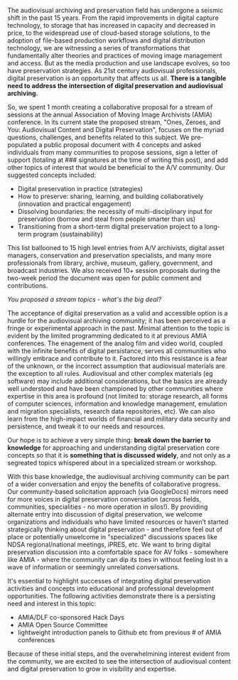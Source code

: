 The audiovisual archiving and preservation field has undergone a seismic shift in the past 15 years. From the rapid improvements in digital capture technology, to storage that has increased in capacity and decreased in price, to the widespread use of cloud-based storage solutions, to the adoption of file-based production workflows and digital distribution technology, we are witnessing a series of transformations that fundamentally alter theories and practices of moving image management and access. But as the media production and use landscape evolves, so too have preservation strategies. As 21st century audiovisual professionals, digital preservation is an opportunity that affects us all. **There is a tangible need to address the intersection of digital preservation and audiovisual archiving.**

So, we spent 1 month creating a collaborative proposal for a stream of sessions at the annual Association of Moving Image Archivists (AMIA) conference. In its current state the proposed stream,  "Ones, Zeroes, and You: Audiovisual Content and Digital Preservation", focuses on the myriad questions, challenges, and benefits related to this subject. We pre-populated a public proposal document with 4 concepts and asked individuals from many communities to propose sessions, sign a letter of support (totaling at ### signatures at the time of writing this post), and add other topics of interest that would be beneficial to the A/V community. Our suggested concepts included:
- Digital preservation in practice (strategies)
- How to preserve: sharing, learning, and building collaboratively (innovation and practical engagement)
- Dissolving boundaries: the necessity of multi-disciplinary input for preservation (borrow and steal from people smarter than us)
- Transitioning from a short-term digital preservation project to a long-term program (sustainability)

This list ballooned to 15 high level entries from A/V archivists,  digital asset managers, conservation and preservation specialists, and many more professionals from library, archive, museum, gallery, government, and broadcast industries. We also received 10+ session proposals during the two-week period the document was open for public comment and contributions. 

_You proposed a stream topics - what's the big deal?_

The acceptance of digital preservation as a valid and accessible option is a hurdle for the audiovisual archiving community; it has been perceived as a fringe or experimental approach in the past. Minimal attention to the topic is evident by the limited programming dedicated to it at previous AMIA conferences. The enagement of the analog film and video world, coupled with the infinite benefits of digital persistance, serves all communities who willingly embrace and contribute to it. Factored into this resistance is a fear of the unknown, or the incorrect assumption that audiovisual materials are the exception to all rules. Audiovisual and other complex materials (eg software) may include additional considerations, but the basics are already well understood and have been championed by other communities where expertise in this area is profound (not limited to: storage research, all forms of computer sciences, information and knowledge management, emulation and migration specialists, research data repositories, etc). We can also learn from the high-impact worlds of financial and military data security and persistence, and tweak it to our needs and resources.

Our hope is to achieve a very simple thing: **break down the barrier to knowledge** for approaching and understanding digital preservation core concepts so that it is **something that is discussed widely**, and not only as a segreated topics whispered about in a specialized stream or workshop. 

With this base knowledge, the audiovisual archiving community can be part of a wider conversation and enjoy the benefits of collaborative progress. Our community-based solicitation approach (via GoogleDocs) mirrors need for more voices in digital preservation conversation (across fields, communities, specialities - no more operation in silos!). By providing alternate entry into discussion of digital preservation, we welcome organizations and individuals who have limited resources or haven’t started strategically thinking about digital preservation - and therefore feel out of place or potentially unwelcome in "specialized" discussions spaces like NDSA regional/national meetings, iPRES, etc. We want to bring digital preservation discussion into a comfortable space for AV folks - somewhere like AMIA - where the community can dip its toes in without feeling lost in a wave of information or seemingly unrelated conversations.

It's essential to highlight successes of integrating digital preservation activities and concepts into educational and professional development opportunities. The following activities demonstrate there is a persisting need and interest in this topic:
- AMIA/DLF co-sponsored Hack Days
- AMIA Open Source Committee
- lightweight introduction panels to Github etc from previous # of AMIA conferences

Because of these initial steps, and the overwhelmining interest evident from the community, we are excited to see the intersection of audiovisual content and digital preservation to grow in visibility and expertise.  
